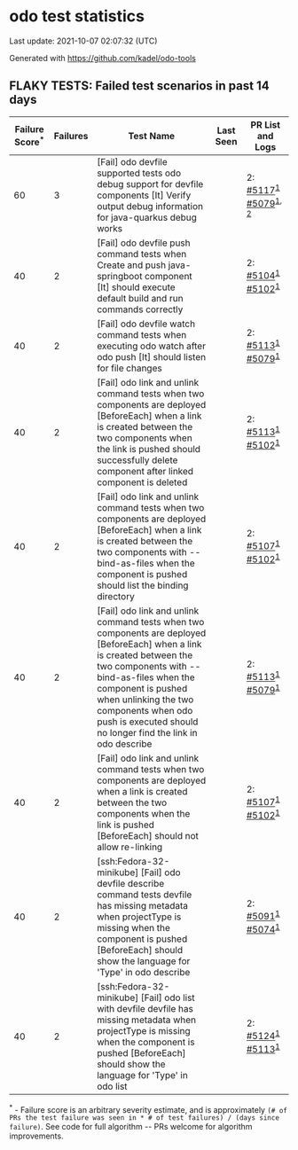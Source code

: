 # odo test statistics
Last update: 2021-10-07 02:07:32 (UTC)

Generated with https://github.com/kadel/odo-tools
## FLAKY TESTS: Failed test scenarios in past 14 days
| Failure Score<sup>*</sup> | Failures | Test Name | Last Seen | PR List and Logs 
|---|---|---|---|---|
| 60 | 3 | [Fail] odo devfile supported tests odo debug support for devfile components [It] Verify output debug information for java-quarkus debug works  |  | 2: [#5117](https://github.com/openshift/odo/pull/5117)<sup>[1](https://storage.googleapis.com/origin-ci-test/pr-logs/pull/openshift_odo/5117/pull-ci-openshift-odo-main-v4.8-integration-e2e/1445273073744875520/build-log.txt)</sup> [#5079](https://github.com/openshift/odo/pull/5079)<sup>[1](https://storage.googleapis.com/origin-ci-test/pr-logs/pull/openshift_odo/5079/pull-ci-openshift-odo-main-v4.8-integration-e2e/1445004233324630016/build-log.txt), [2](https://storage.googleapis.com/origin-ci-test/pr-logs/pull/openshift_odo/5079/pull-ci-openshift-odo-main-v4.8-integration-e2e/1445327371908419584/build-log.txt)</sup> 
| 40 | 2 | [Fail] odo devfile push command tests when Create and push java-springboot component [It] should execute default build and run commands correctly  |  | 2: [#5104](https://github.com/openshift/odo/pull/5104)<sup>[1](https://storage.googleapis.com/origin-ci-test/pr-logs/pull/openshift_odo/5104/pull-ci-openshift-odo-main-v4.8-integration-e2e/1443480290302365696/build-log.txt)</sup> [#5102](https://github.com/openshift/odo/pull/5102)<sup>[1](https://storage.googleapis.com/origin-ci-test/pr-logs/pull/openshift_odo/5102/pull-ci-openshift-odo-main-v4.8-integration-e2e/1443834935507947520/build-log.txt)</sup> 
| 40 | 2 | [Fail] odo devfile watch command tests when executing odo watch after odo push [It] should listen for file changes  |  | 2: [#5113](https://github.com/openshift/odo/pull/5113)<sup>[1](https://storage.googleapis.com/origin-ci-test/pr-logs/pull/openshift_odo/5113/pull-ci-openshift-odo-main-v4.8-integration-e2e/1445010957020434432/build-log.txt)</sup> [#5079](https://github.com/openshift/odo/pull/5079)<sup>[1](https://storage.googleapis.com/origin-ci-test/pr-logs/pull/openshift_odo/5079/pull-ci-openshift-odo-main-v4.8-integration-e2e/1445004233324630016/build-log.txt)</sup> 
| 40 | 2 | [Fail] odo link and unlink command tests when two components are deployed [BeforeEach] when a link is created between the two components when the link is pushed should successfully delete component after linked component is deleted  |  | 2: [#5113](https://github.com/openshift/odo/pull/5113)<sup>[1](https://storage.googleapis.com/origin-ci-test/pr-logs/pull/openshift_odo/5113/pull-ci-openshift-odo-main-v4.8-integration-e2e/1444941375459037184/build-log.txt)</sup> [#5102](https://github.com/openshift/odo/pull/5102)<sup>[1](https://storage.googleapis.com/origin-ci-test/pr-logs/pull/openshift_odo/5102/pull-ci-openshift-odo-main-v4.8-integration-e2e/1444604251044057088/build-log.txt)</sup> 
| 40 | 2 | [Fail] odo link and unlink command tests when two components are deployed [BeforeEach] when a link is created between the two components with --bind-as-files when the component is pushed should list the binding directory  |  | 2: [#5107](https://github.com/openshift/odo/pull/5107)<sup>[1](https://storage.googleapis.com/origin-ci-test/pr-logs/pull/openshift_odo/5107/pull-ci-openshift-odo-main-v4.8-integration-e2e/1444164505163534336/build-log.txt)</sup> [#5102](https://github.com/openshift/odo/pull/5102)<sup>[1](https://storage.googleapis.com/origin-ci-test/pr-logs/pull/openshift_odo/5102/pull-ci-openshift-odo-main-v4.8-integration-e2e/1445254605502943232/build-log.txt)</sup> 
| 40 | 2 | [Fail] odo link and unlink command tests when two components are deployed [BeforeEach] when a link is created between the two components with --bind-as-files when the component is pushed when unlinking the two components when odo push is executed should no longer find the link in odo describe  |  | 2: [#5113](https://github.com/openshift/odo/pull/5113)<sup>[1](https://storage.googleapis.com/origin-ci-test/pr-logs/pull/openshift_odo/5113/pull-ci-openshift-odo-main-v4.8-integration-e2e/1445010957020434432/build-log.txt)</sup> [#5079](https://github.com/openshift/odo/pull/5079)<sup>[1](https://storage.googleapis.com/origin-ci-test/pr-logs/pull/openshift_odo/5079/pull-ci-openshift-odo-main-v4.8-integration-e2e/1445004233324630016/build-log.txt)</sup> 
| 40 | 2 | [Fail] odo link and unlink command tests when two components are deployed when a link is created between the two components when the link is pushed [BeforeEach] should not allow re-linking  |  | 2: [#5107](https://github.com/openshift/odo/pull/5107)<sup>[1](https://storage.googleapis.com/origin-ci-test/pr-logs/pull/openshift_odo/5107/pull-ci-openshift-odo-main-v4.8-integration-e2e/1443933595042320384/build-log.txt)</sup> [#5102](https://github.com/openshift/odo/pull/5102)<sup>[1](https://storage.googleapis.com/origin-ci-test/pr-logs/pull/openshift_odo/5102/pull-ci-openshift-odo-main-v4.8-integration-e2e/1443323441426993152/build-log.txt)</sup> 
| 40 | 2 | [ssh:Fedora-32-minikube] [Fail] odo devfile describe command tests devfile has missing metadata when projectType is missing when the component is pushed [BeforeEach] should show the language for 'Type' in odo describe  |  | 2: [#5091](https://github.com/openshift/odo/pull/5091)<sup>[1](https://storage.googleapis.com/origin-ci-test/pr-logs/pull/openshift_odo/5091/pull-ci-openshift-odo-main-psi-kubernetes-integration-e2e/1442490049865191424/build-log.txt)</sup> [#5074](https://github.com/openshift/odo/pull/5074)<sup>[1](https://storage.googleapis.com/origin-ci-test/pr-logs/pull/openshift_odo/5074/pull-ci-openshift-odo-main-psi-kubernetes-integration-e2e/1442422298538676224/build-log.txt)</sup> 
| 40 | 2 | [ssh:Fedora-32-minikube] [Fail] odo list with devfile devfile has missing metadata when projectType is missing when the component is pushed [BeforeEach] should show the language for 'Type' in odo list  |  | 2: [#5124](https://github.com/openshift/odo/pull/5124)<sup>[1](https://storage.googleapis.com/origin-ci-test/pr-logs/pull/openshift_odo/5124/pull-ci-openshift-odo-main-psi-kubernetes-integration-e2e/1445700368947220480/build-log.txt)</sup> [#5113](https://github.com/openshift/odo/pull/5113)<sup>[1](https://storage.googleapis.com/origin-ci-test/pr-logs/pull/openshift_odo/5113/pull-ci-openshift-odo-main-psi-kubernetes-integration-e2e/1445098569466908672/build-log.txt)</sup> 


<sup>*</sup> - Failure score is an arbitrary severity estimate, and is approximately `(# of PRs the test failure was seen in * # of test failures) / (days since failure)`. See code for full algorithm -- PRs welcome for algorithm improvements.
